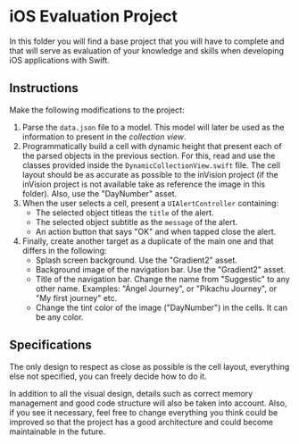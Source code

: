 # iOS Evaluation Project

In this folder you will find a base project that you will have to complete and that will serve as evaluation of your knowledge and skills when developing iOS applications with Swift.

## Instructions

Make the following modifications to the project:

1. Parse the `data.json` file to a model. This model will later be used as the information to present in the _collection view_.
2. Programmatically build a cell with dynamic height that present each of the parsed objects in the previous section. For this, read and use the classes provided inside the `DynamicCollectionView.swift` file. The cell layout should be as accurate as possible to the inVision project (if the inVision project is not available take as reference the image in this folder). Also, use the "DayNumber" asset.
3. When the user selects a cell, present a `UIAlertController` containing:
    - The selected object titleas the `title` of the alert.
    - The selected object subtitle as the `message` of the alert.
    - An action button that says "OK" and when tapped close the alert.
4. Finally, create another target as a duplicate of the main one and that differs in the following:
    - Splash screen background. Use the "Gradient2" asset.
    - Background image of the navigation bar. Use the "Gradient2" asset.
    - Title of the navigation bar. Change the name from "Suggestic" to any other name. Examples: "Ángel Journey", or "Pikachu Journey", or "My first journey" etc.
    - Change the tint color of the image ("DayNumber") in the cells. It can be any color.


## Specifications

The only design to respect as close as possible is the cell layout, everything else not specified, you can freely decide how to do it.

In addition to all the visual design, details such as correct memory management and good code structure will also be taken into account. Also, if you see it necessary, feel free to change everything you think could be improved so that the project has a good architecture and could become maintainable in the future.
